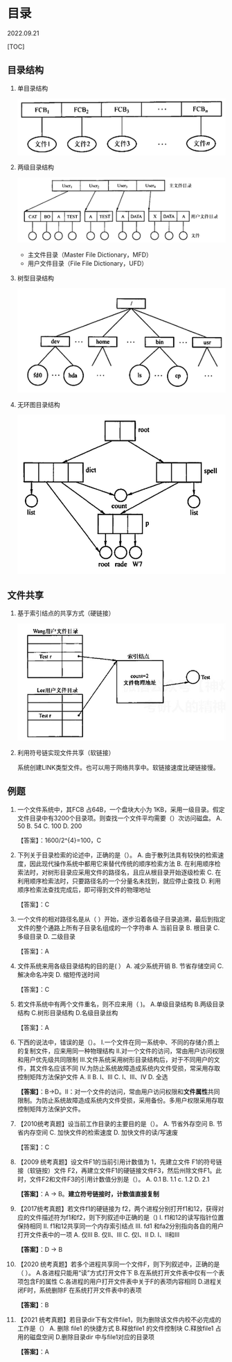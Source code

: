 # 目录
2022.09.21

[TOC]

## 目录结构

1. 单目录结构

   ![image-20220921155244439](resources/单目录结构.png)

2. 两级目录结构

   ![image-20220921155322361](resources/两级目录结构.png)

   * 主文件目录（Master File Dictionary，MFD）
   * 用户文件目录（File File Dictionary，UFD）

3. 树型目录结构

   ![image-20220921155544048](resources/树型目录结构.png)

4. 无环图目录结构

   ![image-20220921155943686](resources/无环图目录结构.png)

## 文件共享

1. 基于索引结点的共享方式（硬链接）

   ![image-20220921160708457](resources/硬链接.png)

2. 利用符号链实现文件共享（软链接）

   系统创建LINK类型文件。也可以用于网络共享中。软链接速度比硬链接慢。

## 例题

1. 一个文件系统中，其FCB 占64B，一个盘块大小为 1KB，采用一级目录。假定文件目录中有3200个目录项。则查找一个文件平均需要（）次访问磁盘。
   A. 50
   B. 54
   C. 100
   D. 200

   【答案】：1600/2^{4}=100，C

2. 下列关于目录检索的论述中，正确的是（）。
   A. 由于散列法具有较快的检索速度，因此现代操作系统中都用它来替代传统的顺序检索方法
   B. 在利用顺序检索法时，对树形目录应采用文件的路径名，且应从根目录开始逐级检索
   C. 在利用顺序检索法时，只要路径名的一个分量名未找到，就应停止查找
   D. 利用顺序检索法查找完成后，即可得到文件的物理地址

   【答案】：C

3. 一个文件的相对路径名是从（ ）开始，逐步沿着各级子目录追溯，最后到指定文件的整个通路上所有子目录名组成的一个字符串
   A. 当前目录
   B. 根目录
   C. 多级目录
   D. 二级目录

   【答案】：A

4. 文件系统来用各级目录结构的目的是( ）
   A. 减少系统开销
   B. 节省存储空间
   C. 解决命名冲突
   D. 缩短传送时间

   【答案】：C

5. 若文件系统中有两个文件重名，则不应来用（ )。
   A.单级目录结构
   B.两级目录结构
   C.树形目录结构
   D.名级目录丝构

   【答案】：A

6. 下西的说法中，错误的是（）。
   I.一个文件在同一系统中、不同的存储介质上的复制文件，应来用同一种物理结构
   II.对一个文件的访问，常由用户访问权限和用户优先级共同限制
   III.文件系统采用树形目录结构后，对于不同用户的文件，其文件名应该不同
   IV.为防止系统故障造成系统内文件受损，常采用存取控制矩阵方法保护文件
   A. II
   B. I、III
   C. I、III、IV
   D. 全选

   **【答案】**：B->D。II：对一个文件的访问，常由用户访问权限和**文件属性**共同限制。为防止系统故障造成系统内文件受损，采用备份。多用户权限采用存取控制矩阵方法保护文件。

7. 【2010统考真题】设当前工作目录的主要目的是（）。
   A. 节省外存空问
   B. 节省内存空间
   C. 加快文件的检索速度
   D. 加快文件的读/写速废

   【答案】：C

8. 【2009 统考真题】设文件F1的当前引用计数值为 1，先建立文件 F1的符号链接（软链按）文件 F2，再建立文件F1的硬链接文件F3，然后州除文件F1。此时，文件F2和文件F3的引用计数值分別是（）。
   A. 0.1
   B. 1.1
   c. 1.2
   D. 2.1

   **【答案】**：A -> B。**建立符号链接时，计数值直接复制**

9. 【2017统考真题】若文件f1的硬链接为 f2，两个进程分别打开f1和12，获得对应的文件描述符为f1和f2，则下列叙述中正确的是（)
   I.   f1和12的读写指针位置保持相同
   II.  f1和12共享同一个内存索引结点
   III. fd1 和fa2分别指向各自的用户打开文件表中的一项
   A. 仅III
   B. 仅II、III
   C. 仅I、II
   D. I、II和III

   **【答案】**：D -> B

10. 【2020 统考真题】若多个进程共享同一个文件F，则下列叙述中，正确的是（ ）。
    A.各进程只能用“读”方式打开文件下
    B.在系统打开文件表中仅有一个表项包含F的属性
    C.各进程的用户打开文件表中关于F的表项内容相同
    D.进程关闭F时，系统删除F 在系统打开文件表中的表项

    **【答案】**：B

11. 【2021 统考真题】若目录dir下有文件file1，则为删除该文件内校不必完成的工作是（）
    A. 删除 file1 的快捷方式
    B.释放file1 的文件控制块
    C.释放file1 占用的磁盘空间
    D.删除目录dir 中与file1对应的目录项

    **【答案】**：A

